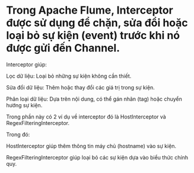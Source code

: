 # Trong Apache Flume, Interceptor được sử dụng để chặn, sửa đổi hoặc loại bỏ sự kiện (event) trước khi nó được gửi đến Channel.

Interceptor giúp:

Lọc dữ liệu: Loại bỏ những sự kiện không cần thiết.

Sửa đổi dữ liệu: Thêm hoặc thay đổi các giá trị trong sự kiện.

Phân loại dữ liệu: Dựa trên nội dung, có thể gán nhãn (tag) hoặc chuyển hướng sự kiện.

Trong phần này có 2 ví dụ về interceptor đó là HostInterceptor và RegexFilteringInterceptor.

Trong đó:

HostInterceptor giúp thêm thông tin máy chủ (hostname) vào sự kiện. 

RegexFilteringInterceptor giúp loại bỏ các sự kiện dựa vào biểu thức chính quy.
